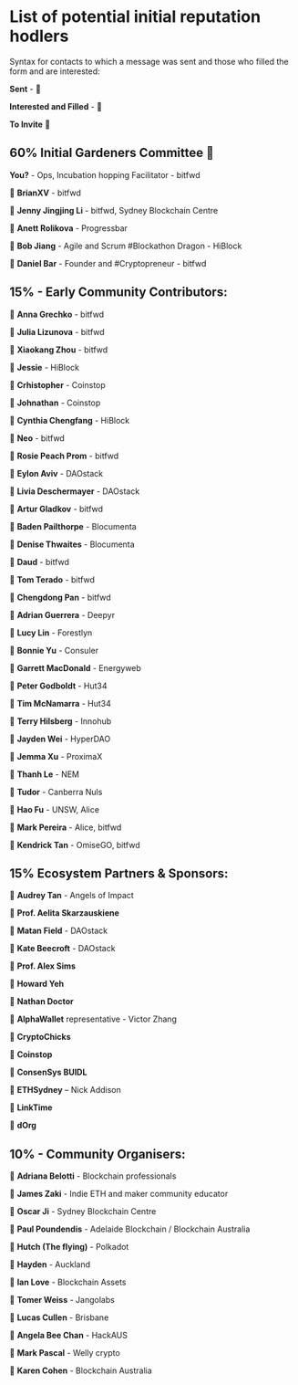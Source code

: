 # List of potential initial reputation hodlers

Syntax for contacts to which a message was sent and those who filled the form and are interested:

**Sent** -  📧

**Interested and Filled** - 🥳

**To Invite** 💜




## 60% Initial Gardeners Committee 🍃

**You?** - Ops, Incubation hopping Facilitator - bitfwd

🥳 **BrianXV** - bitfwd

🥳 **Jenny Jingjing Li** - bitfwd, Sydney Blockchain Centre

🥳 **Anett Rolikova** - Progressbar

📧 **Bob Jiang** - Agile and Scrum #Blockathon Dragon - HiBlock

🥳 **Daniel Bar** - Founder and #Cryptopreneur - bitfwd


## 15% - Early Community Contributors:

📧 **Anna Grechko** - bitfwd

📧 **Julia Lizunova** - bitfwd

🥳 **Xiaokang Zhou** - bitfwd

📧 **Jessie** - HiBlock

💜 **Crhistopher** - Coinstop

💜 **Johnathan** - Coinstop

📧 **Cynthia Chengfang** - HiBlock

📧 **Neo** - bitfwd

🥳 **Rosie Peach Prom** - bitfwd

📧 **Eylon Aviv** - DAOstack

🥳 **Livia Deschermayer** - DAOstack

🥳 **Artur Gladkov** - bitfwd

📧 **Baden Pailthorpe** - Blocumenta

🥳 **Denise Thwaites** - Blocumenta

🥳 **Daud** - bitfwd

📧 **Tom Terado** - bitfwd

🥳 **Chengdong Pan** - bitfwd

🥳 **Adrian Guerrera**  - Deepyr

📧 **Lucy Lin** - Forestlyn

📧 **Bonnie Yu** - Consuler

🥳 **Garrett MacDonald** - Energyweb

🥳 **Peter Godboldt** - Hut34

🥳 **Tim McNamarra** - Hut34

📧 **Terry Hilsberg** - Innohub

📧 **Jayden Wei** - HyperDAO

📧 **Jemma Xu** - ProximaX

📧 **Thanh Le** - NEM

🥳 **Tudor** - Canberra Nuls

🥳 **Hao Fu** - UNSW, Alice

🥳 **Mark Pereira** - Alice, bitfwd

🥳 **Kendrick Tan** - OmiseGO, bitfwd


## 15% Ecosystem Partners & Sponsors:

📧 **Audrey Tan** - Angels of Impact

🥳 **Prof. Aelita Skarzauskiene**

🥳 **Matan Field** - DAOstack

📧 **Kate Beecroft** - DAOstack

📧 **Prof. Alex Sims**

📧 **Howard Yeh**

📧 **Nathan Doctor**

🥳 **AlphaWallet** representative - Victor Zhang

📧 **CryptoChicks**

📧 **Coinstop**

📧 **ConsenSys BUIDL**

🥳 **ETHSydney** – Nick Addison

📧 **LinkTime**

🥳 **dOrg**


## 10% - Community Organisers:

📧 **Adriana Belotti** - Blockchain professionals

📧 **James Zaki** - Indie ETH and maker community educator

🥳 **Oscar Ji** - Sydney Blockchain Centre

📧 **Paul Poundendis** - Adelaide Blockchain / Blockchain Australia

🥳 **Hutch (The flying)** - Polkadot

🥳 **Hayden** - Auckland

📧 **Ian Love** - Blockchain Assets

📧 **Tomer Weiss** - Jangolabs

📧 **Lucas Cullen** - Brisbane

📧 **Angela Bee Chan**  - HackAUS

📧 **Mark Pascal** - Welly crypto

📧 **Karen Cohen** - Blockchain Australia
